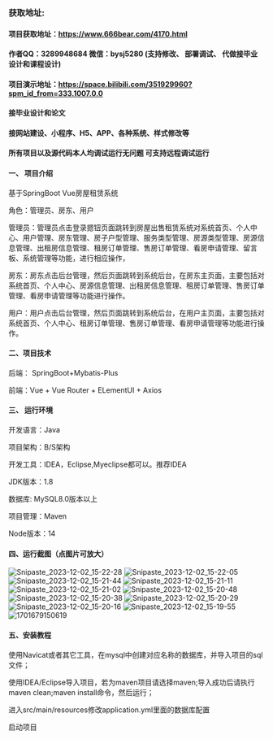 ### 获取地址:
#### 项目获取地址：https://www.666bear.com/4170.html
#### 作者QQ：3289948684 微信：bysj5280 (支持修改、 部署调试、 代做接毕业设计和课程设计)
#### 项目演示地址：https://space.bilibili.com/351929960?spm_id_from=333.1007.0.0
#### 接毕业设计和论文
#### 接网站建设、小程序、H5、APP、各种系统、样式修改等

#### 所有项目以及源代码本人均调试运行无问题 可支持远程调试运行

#### 一、 项目介绍
基于SpringBoot Vue房屋租赁系统

角色：管理员、房东、用户

管理员：管理员点击登录摁钮页面跳转到房屋出售租赁系统对系统首页、个人中心、用户管理、房东管理、房子户型管理、服务类型管理、房源类型管理、房源信息管理、出租房信息管理、租房订单管理、售房订单管理、看房申请管理、留言板、系统管理等功能，进行相应操作，

房东：房东点击后台管理，然后页面跳转到系统后台，在房东主页面，主要包括对系统首页、个人中心、房源信息管理、出租房信息管理、租房订单管理、售房订单管理、看房申请管理等功能进行操作。

用户：用户点击后台管理，然后页面跳转到系统后台，在用户主页面，主要包括对系统首页、个人中心、租房订单管理、售房订单管理、看房申请管理等功能进行操作。
#### 二、项目技术
后端： SpringBoot+Mybatis-Plus

前端：Vue + Vue Router + ELementUI + Axios

#### 三、 运行环境
开发语言：Java

项目架构：B/S架构

开发工具：IDEA，Eclipse,Myeclipse都可以。推荐IDEA

JDK版本：1.8

数据库: MySQL8.0版本以上

项目管理：Maven

Node版本：14
#### 四、运行截图（点图片可放大）

![Snipaste_2023-12-02_15-22-28](https://github.com/666bears/houserentings/assets/143094776/9ee0517b-c18c-4fa9-9e9f-87f029cdcebb)
![Snipaste_2023-12-02_15-22-05](https://github.com/666bears/houserentings/assets/143094776/a77c119f-38a5-4549-bd9b-e7337cf4e6ca)
![Snipaste_2023-12-02_15-21-44](https://github.com/666bears/houserentings/assets/143094776/51c35b5a-58eb-41e5-a1d3-6943e19be794)
![Snipaste_2023-12-02_15-21-11](https://github.com/666bears/houserentings/assets/143094776/73400dbe-001d-4072-af95-61064125ab52)
![Snipaste_2023-12-02_15-21-02](https://github.com/666bears/houserentings/assets/143094776/9fa3afe5-1dc2-4957-be90-dbc06692fcbb)
![Snipaste_2023-12-02_15-20-48](https://github.com/666bears/houserentings/assets/143094776/dd810d48-6106-487d-8f83-705c9db14f4b)
![Snipaste_2023-12-02_15-20-38](https://github.com/666bears/houserentings/assets/143094776/724223ad-c4d2-4997-b3a2-0d4ffe476c16)
![Snipaste_2023-12-02_15-20-29](https://github.com/666bears/houserentings/assets/143094776/b308c4fd-3e94-4bdb-8483-7772e2155e75)
![Snipaste_2023-12-02_15-20-16](https://github.com/666bears/houserentings/assets/143094776/64ce4e76-ee39-4380-9153-b2417b227207)
![Snipaste_2023-12-02_15-19-55](https://github.com/666bears/houserentings/assets/143094776/2124e858-b8ec-4bd9-ba05-df9d38fd762e)
![1701679150619](https://github.com/666bears/houserentings/assets/143094776/20700b96-4db6-4351-9502-fcaaae347eb6)



#### 五、安装教程
使用Navicat或者其它工具，在mysql中创建对应名称的数据库，并导入项目的sql文件；

使用IDEA/Eclipse导入项目，若为maven项目请选择maven;导入成功后请执行maven clean;maven install命令，然后运行；

进入src/main/resources修改application.yml里面的数据库配置

启动项目





